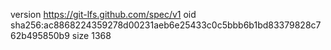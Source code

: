 version https://git-lfs.github.com/spec/v1
oid sha256:ac8868224359278d00231aeb6e25433c0c5bbb6b1bd83379828c762b495850b9
size 1368
